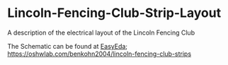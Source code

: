 # Lincoln-Fencing-Club-Strip-Layout
A description of the electrical layout of the Lincoln Fencing Club

The Schematic can be found at [EasyEda](https://oshwlab.com/benkohn2004/lincoln-fencing-club-strips); https://oshwlab.com/benkohn2004/lincoln-fencing-club-strips


